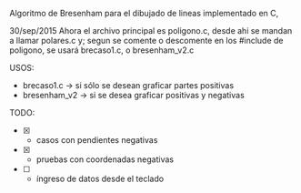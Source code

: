 Algoritmo de Bresenham
para el dibujado de lineas implementado en C,

30/sep/2015
Ahora el archivo principal es poligono.c,
desde ahi se mandan a llamar polares.c y;
segun se comente o descomente en los #include de poligono,
se usará brecaso1.c, o bresenham_v2.c

USOS:
* brecaso1.c -> si sólo se desean graficar partes positivas
* bresenham_v2 -> si se desea graficar positivas y negativas

TODO:
* [x] - casos con pendientes negativas
* [x] - pruebas con coordenadas negativas
* [ ] - íngreso de datos desde el teclado
